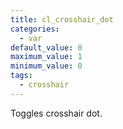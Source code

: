 ```yaml
---
title: cl_crosshair_dot
categories:
  - var
default_value: 0
maximum_value: 1
minimum_value: 0
tags:
  - crosshair
---
```


Toggles crosshair dot.
